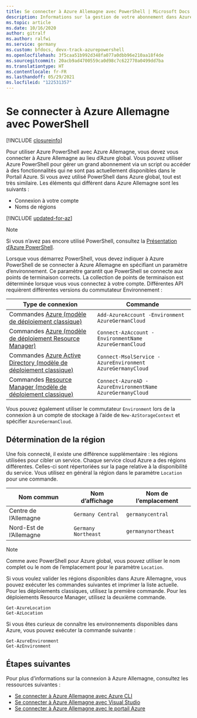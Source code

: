 ```yaml
---
title: Se connecter à Azure Allemagne avec PowerShell | Microsoft Docs
description: Informations sur la gestion de votre abonnement dans Azure Germany avec PowerShell
ms.topic: article
ms.date: 10/16/2020
author: gitralf
ms.author: ralfwi
ms.service: germany
ms.custom: bfdocs, devx-track-azurepowershell
ms.openlocfilehash: 3f5caa51b992d348fa077a0dbb96e210aa18f4de
ms.sourcegitcommit: 20acb9ad4700559ca0d98c7c622770a0499dd7ba
ms.translationtype: HT
ms.contentlocale: fr-FR
ms.lasthandoff: 05/29/2021
ms.locfileid: "122531357"
---
```

# <a name="connect-to-azure-germany-by-using-powershell"></a>Se connecter à Azure Allemagne avec PowerShell

[!INCLUDE [closureinfo](../../includes/germany-closure-info.md)]

Pour utiliser Azure PowerShell avec Azure Allemagne, vous devez vous connecter à Azure Allemagne au lieu d’Azure global. Vous pouvez utiliser Azure PowerShell pour gérer un grand abonnement via un script ou accéder à des fonctionnalités qui ne sont pas actuellement disponibles dans le Portail Azure. Si vous avez utilisé PowerShell dans Azure global, tout est très similaire. Les éléments qui diffèrent dans Azure Allemagne sont les suivants :

* Connexion à votre compte
* Noms de régions

[!INCLUDE [updated-for-az](../../includes/updated-for-az.md)]

> [!NOTE]
> Si vous n’avez pas encore utilisé PowerShell, consultez la [Présentation d’Azure PowerShell](/powershell/azure/).

Lorsque vous démarrez PowerShell, vous devez indiquer à Azure PowerShell de se connecter à Azure Allemagne en spécifiant un paramètre d’environnement. Ce paramètre garantit que PowerShell se connecte aux points de terminaison corrects. La collection de points de terminaison est déterminée lorsque vous vous connectez à votre compte. Différentes API requièrent différentes versions du commutateur Environnement :

| Type de connexion | Commande |
| --- | --- |
| Commandes [Azure (modèle de déploiement classique)](/powershell/azure) |`Add-AzureAccount -Environment AzureGermanCloud` |
| Commandes [Azure (modèle de déploiement Resource Manager)](/powershell/azure) |`Connect-AzAccount -EnvironmentName AzureGermanCloud` |
| Commandes [Azure Active Directory (modèle de déploiement classique)](/previous-versions/azure/jj151815(v=azure.100)) |`Connect-MsolService -AzureEnvironment AzureGermanyCloud` |
| Commandes [Resource Manager (modèle de déploiement classique)](../azure-resource-manager/management/deployment-models.md) |`Connect-AzureAD -AzureEnvironmentName AzureGermanyCloud` |

Vous pouvez également utiliser le commutateur `Environment` lors de la connexion à un compte de stockage à l’aide de `New-AzStorageContext` et spécifier `AzureGermanCloud`.

## <a name="determining-region"></a>Détermination de la région
Une fois connecté, il existe une différence supplémentaire : les régions utilisées pour cibler un service. Chaque service cloud Azure a des régions différentes. Celles-ci sont répertoriées sur la page relative à la disponibilité du service. Vous utilisez en général la région dans le paramètre `Location` pour une commande.


| Nom commun | Nom d’affichage | Nom de l’emplacement |
| --- | --- | --- |
| Centre de l’Allemagne |`Germany Central` | `germanycentral` |
| Nord-Est de l’Allemagne |`Germany Northeast` | `germanynortheast` |


> [!NOTE]
> Comme avec PowerShell pour Azure global, vous pouvez utiliser le nom complet ou le nom de l’emplacement pour le paramètre `Location`.
>
>

Si vous voulez valider les régions disponibles dans Azure Allemagne, vous pouvez exécuter les commandes suivantes et imprimer la liste actuelle. Pour les déploiements classiques, utilisez la première commande. Pour les déploiements Resource Manager, utilisez la deuxième commande.

```azurepowershell
Get-AzureLocation
Get-AzLocation
```

Si vous êtes curieux de connaître les environnements disponibles dans Azure, vous pouvez exécuter la commande suivante :

```azurepowershell
Get-AzureEnvironment
Get-AzEnvironment
```

## <a name="next-steps"></a>Étapes suivantes
Pour plus d’informations sur la connexion à Azure Allemagne, consultez les ressources suivantes :

* [Se connecter à Azure Allemagne avec Azure CLI](./germany-get-started-connect-with-cli.md)
* [Se connecter à Azure Allemagne avec Visual Studio](./germany-get-started-connect-with-vs.md)
* [Se connecter à Azure Allemagne avec le portail Azure](./germany-get-started-connect-with-portal.md)
